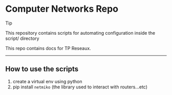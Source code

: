 # Computer Networks Repo

> [!TIP]
> This repository contains scripts for automating configuration inside the script/ directory

This repo contains docs for TP Reseaux.

---

## How to use the scripts

1. create a virtual env using python
2. pip install `netmiko` (the library used to interact with routers...etc)
